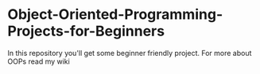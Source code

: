 # Object-Oriented-Programming-Projects-for-Beginners
In this repository you'll get some beginner friendly project. For more about OOPs read my wiki 
